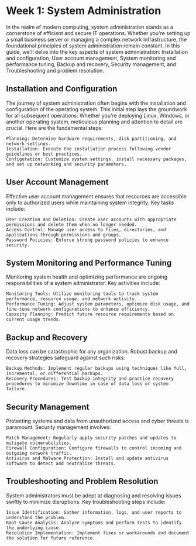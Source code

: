 # Week 1: System Administration

In the realm of modern computing, system administration stands as a cornerstone of efficient and secure IT operations. Whether you're setting up a small business server or managing a complex network infrastructure, the foundational principles of system administration remain constant. In this guide, we'll delve into the key aspects of system administration: Installation and configuration, User account management, System monitoring and performance tuning, Backup and recovery, Security management, and Troubleshooting and problem resolution.

## Installation and Configuration

The journey of system administration often begins with the installation and configuration of the operating system. This initial step lays the groundwork for all subsequent operations. Whether you're deploying Linux, Windows, or another operating system, meticulous planning and attention to detail are crucial. Here are the fundamental steps:

    Planning: Determine hardware requirements, disk partitioning, and network settings.
    Installation: Execute the installation process following vendor guidelines or best practices.
    Configuration: Customize system settings, install necessary packages, and set up networking and security parameters.

## User Account Management

Effective user account management ensures that resources are accessible only to authorized users while maintaining system integrity. Key tasks include:

    User Creation and Deletion: Create user accounts with appropriate permissions and delete them when no longer needed.
    Access Control: Manage user access to files, directories, and applications through permissions and groups.
    Password Policies: Enforce strong password policies to enhance security.

## System Monitoring and Performance Tuning

Monitoring system health and optimizing performance are ongoing responsibilities of a system administrator. Key activities include:

    Monitoring Tools: Utilize monitoring tools to track system performance, resource usage, and network activity.
    Performance Tuning: Adjust system parameters, optimize disk usage, and fine-tune network configurations to enhance efficiency.
    Capacity Planning: Predict future resource requirements based on current usage trends.

## Backup and Recovery

Data loss can be catastrophic for any organization. Robust backup and recovery strategies safeguard against such risks:

    Backup Methods: Implement regular backups using techniques like full, incremental, or differential backups.
    Recovery Procedures: Test backup integrity and practice recovery procedures to minimize downtime in case of data loss or system failure.

## Security Management

Protecting systems and data from unauthorized access and cyber threats is paramount. Security management involves:

    Patch Management: Regularly apply security patches and updates to mitigate vulnerabilities.
    Firewall Configuration: Configure firewalls to control incoming and outgoing network traffic.
    Antivirus and Malware Protection: Install and update antivirus software to detect and neutralize threats.

## Troubleshooting and Problem Resolution

System administrators must be adept at diagnosing and resolving issues swiftly to minimize disruptions. Key troubleshooting steps include:

    Issue Identification: Gather information, logs, and user reports to understand the problem.
    Root Cause Analysis: Analyze symptoms and perform tests to identify the underlying cause.
    Resolution Implementation: Implement fixes or workarounds and document the solution for future reference.

